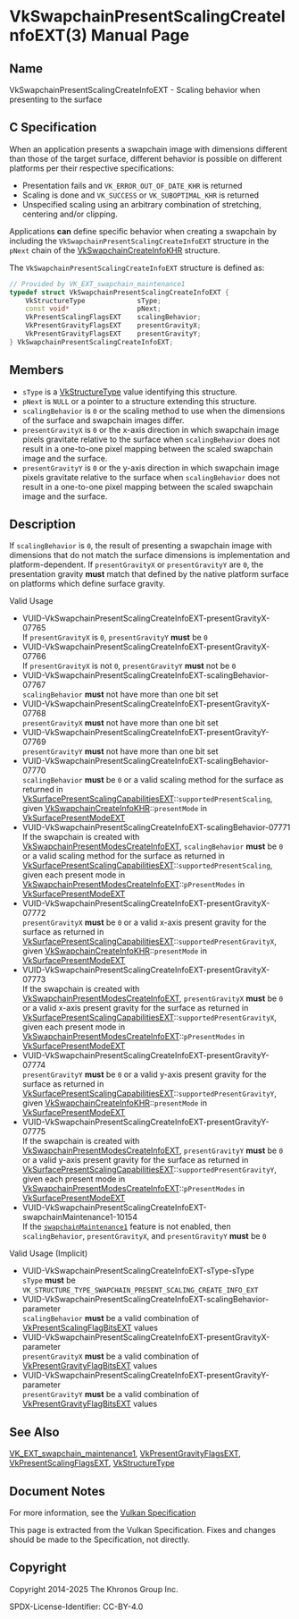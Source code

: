 # VkSwapchainPresentScalingCreateInfoEXT(3) Manual Page

## Name

VkSwapchainPresentScalingCreateInfoEXT - Scaling behavior when presenting to the surface



## [](#_c_specification)C Specification

When an application presents a swapchain image with dimensions different than those of the target surface, different behavior is possible on different platforms per their respective specifications:

- Presentation fails and `VK_ERROR_OUT_OF_DATE_KHR` is returned
- Scaling is done and `VK_SUCCESS` or `VK_SUBOPTIMAL_KHR` is returned
- Unspecified scaling using an arbitrary combination of stretching, centering and/or clipping.

Applications **can** define specific behavior when creating a swapchain by including the `VkSwapchainPresentScalingCreateInfoEXT` structure in the `pNext` chain of the [VkSwapchainCreateInfoKHR](https://registry.khronos.org/vulkan/specs/latest/man/html/VkSwapchainCreateInfoKHR.html) structure.

The `VkSwapchainPresentScalingCreateInfoEXT` structure is defined as:

```c++
// Provided by VK_EXT_swapchain_maintenance1
typedef struct VkSwapchainPresentScalingCreateInfoEXT {
    VkStructureType             sType;
    const void*                 pNext;
    VkPresentScalingFlagsEXT    scalingBehavior;
    VkPresentGravityFlagsEXT    presentGravityX;
    VkPresentGravityFlagsEXT    presentGravityY;
} VkSwapchainPresentScalingCreateInfoEXT;
```

## [](#_members)Members

- `sType` is a [VkStructureType](https://registry.khronos.org/vulkan/specs/latest/man/html/VkStructureType.html) value identifying this structure.
- `pNext` is `NULL` or a pointer to a structure extending this structure.
- `scalingBehavior` is `0` or the scaling method to use when the dimensions of the surface and swapchain images differ.
- `presentGravityX` is `0` or the x-axis direction in which swapchain image pixels gravitate relative to the surface when `scalingBehavior` does not result in a one-to-one pixel mapping between the scaled swapchain image and the surface.
- `presentGravityY` is `0` or the y-axis direction in which swapchain image pixels gravitate relative to the surface when `scalingBehavior` does not result in a one-to-one pixel mapping between the scaled swapchain image and the surface.

## [](#_description)Description

If `scalingBehavior` is `0`, the result of presenting a swapchain image with dimensions that do not match the surface dimensions is implementation and platform-dependent. If `presentGravityX` or `presentGravityY` are `0`, the presentation gravity **must** match that defined by the native platform surface on platforms which define surface gravity.

Valid Usage

- [](#VUID-VkSwapchainPresentScalingCreateInfoEXT-presentGravityX-07765)VUID-VkSwapchainPresentScalingCreateInfoEXT-presentGravityX-07765  
  If `presentGravityX` is `0`, `presentGravityY` **must** be `0`
- [](#VUID-VkSwapchainPresentScalingCreateInfoEXT-presentGravityX-07766)VUID-VkSwapchainPresentScalingCreateInfoEXT-presentGravityX-07766  
  If `presentGravityX` is not `0`, `presentGravityY` **must** not be `0`
- [](#VUID-VkSwapchainPresentScalingCreateInfoEXT-scalingBehavior-07767)VUID-VkSwapchainPresentScalingCreateInfoEXT-scalingBehavior-07767  
  `scalingBehavior` **must** not have more than one bit set
- [](#VUID-VkSwapchainPresentScalingCreateInfoEXT-presentGravityX-07768)VUID-VkSwapchainPresentScalingCreateInfoEXT-presentGravityX-07768  
  `presentGravityX` **must** not have more than one bit set
- [](#VUID-VkSwapchainPresentScalingCreateInfoEXT-presentGravityY-07769)VUID-VkSwapchainPresentScalingCreateInfoEXT-presentGravityY-07769  
  `presentGravityY` **must** not have more than one bit set
- [](#VUID-VkSwapchainPresentScalingCreateInfoEXT-scalingBehavior-07770)VUID-VkSwapchainPresentScalingCreateInfoEXT-scalingBehavior-07770  
  `scalingBehavior` **must** be `0` or a valid scaling method for the surface as returned in [VkSurfacePresentScalingCapabilitiesEXT](https://registry.khronos.org/vulkan/specs/latest/man/html/VkSurfacePresentScalingCapabilitiesEXT.html)::`supportedPresentScaling`, given [VkSwapchainCreateInfoKHR](https://registry.khronos.org/vulkan/specs/latest/man/html/VkSwapchainCreateInfoKHR.html)::`presentMode` in [VkSurfacePresentModeEXT](https://registry.khronos.org/vulkan/specs/latest/man/html/VkSurfacePresentModeEXT.html)
- [](#VUID-VkSwapchainPresentScalingCreateInfoEXT-scalingBehavior-07771)VUID-VkSwapchainPresentScalingCreateInfoEXT-scalingBehavior-07771  
  If the swapchain is created with [VkSwapchainPresentModesCreateInfoEXT](https://registry.khronos.org/vulkan/specs/latest/man/html/VkSwapchainPresentModesCreateInfoEXT.html), `scalingBehavior` **must** be `0` or a valid scaling method for the surface as returned in [VkSurfacePresentScalingCapabilitiesEXT](https://registry.khronos.org/vulkan/specs/latest/man/html/VkSurfacePresentScalingCapabilitiesEXT.html)::`supportedPresentScaling`, given each present mode in [VkSwapchainPresentModesCreateInfoEXT](https://registry.khronos.org/vulkan/specs/latest/man/html/VkSwapchainPresentModesCreateInfoEXT.html)::`pPresentModes` in [VkSurfacePresentModeEXT](https://registry.khronos.org/vulkan/specs/latest/man/html/VkSurfacePresentModeEXT.html)
- [](#VUID-VkSwapchainPresentScalingCreateInfoEXT-presentGravityX-07772)VUID-VkSwapchainPresentScalingCreateInfoEXT-presentGravityX-07772  
  `presentGravityX` **must** be `0` or a valid x-axis present gravity for the surface as returned in [VkSurfacePresentScalingCapabilitiesEXT](https://registry.khronos.org/vulkan/specs/latest/man/html/VkSurfacePresentScalingCapabilitiesEXT.html)::`supportedPresentGravityX`, given [VkSwapchainCreateInfoKHR](https://registry.khronos.org/vulkan/specs/latest/man/html/VkSwapchainCreateInfoKHR.html)::`presentMode` in [VkSurfacePresentModeEXT](https://registry.khronos.org/vulkan/specs/latest/man/html/VkSurfacePresentModeEXT.html)
- [](#VUID-VkSwapchainPresentScalingCreateInfoEXT-presentGravityX-07773)VUID-VkSwapchainPresentScalingCreateInfoEXT-presentGravityX-07773  
  If the swapchain is created with [VkSwapchainPresentModesCreateInfoEXT](https://registry.khronos.org/vulkan/specs/latest/man/html/VkSwapchainPresentModesCreateInfoEXT.html), `presentGravityX` **must** be `0` or a valid x-axis present gravity for the surface as returned in [VkSurfacePresentScalingCapabilitiesEXT](https://registry.khronos.org/vulkan/specs/latest/man/html/VkSurfacePresentScalingCapabilitiesEXT.html)::`supportedPresentGravityX`, given each present mode in [VkSwapchainPresentModesCreateInfoEXT](https://registry.khronos.org/vulkan/specs/latest/man/html/VkSwapchainPresentModesCreateInfoEXT.html)::`pPresentModes` in [VkSurfacePresentModeEXT](https://registry.khronos.org/vulkan/specs/latest/man/html/VkSurfacePresentModeEXT.html)
- [](#VUID-VkSwapchainPresentScalingCreateInfoEXT-presentGravityY-07774)VUID-VkSwapchainPresentScalingCreateInfoEXT-presentGravityY-07774  
  `presentGravityY` **must** be `0` or a valid y-axis present gravity for the surface as returned in [VkSurfacePresentScalingCapabilitiesEXT](https://registry.khronos.org/vulkan/specs/latest/man/html/VkSurfacePresentScalingCapabilitiesEXT.html)::`supportedPresentGravityY`, given [VkSwapchainCreateInfoKHR](https://registry.khronos.org/vulkan/specs/latest/man/html/VkSwapchainCreateInfoKHR.html)::`presentMode` in [VkSurfacePresentModeEXT](https://registry.khronos.org/vulkan/specs/latest/man/html/VkSurfacePresentModeEXT.html)
- [](#VUID-VkSwapchainPresentScalingCreateInfoEXT-presentGravityY-07775)VUID-VkSwapchainPresentScalingCreateInfoEXT-presentGravityY-07775  
  If the swapchain is created with [VkSwapchainPresentModesCreateInfoEXT](https://registry.khronos.org/vulkan/specs/latest/man/html/VkSwapchainPresentModesCreateInfoEXT.html), `presentGravityY` **must** be `0` or a valid y-axis present gravity for the surface as returned in [VkSurfacePresentScalingCapabilitiesEXT](https://registry.khronos.org/vulkan/specs/latest/man/html/VkSurfacePresentScalingCapabilitiesEXT.html)::`supportedPresentGravityY`, given each present mode in [VkSwapchainPresentModesCreateInfoEXT](https://registry.khronos.org/vulkan/specs/latest/man/html/VkSwapchainPresentModesCreateInfoEXT.html)::`pPresentModes` in [VkSurfacePresentModeEXT](https://registry.khronos.org/vulkan/specs/latest/man/html/VkSurfacePresentModeEXT.html)
- [](#VUID-VkSwapchainPresentScalingCreateInfoEXT-swapchainMaintenance1-10154)VUID-VkSwapchainPresentScalingCreateInfoEXT-swapchainMaintenance1-10154  
  If the [`swapchainMaintenance1`](https://registry.khronos.org/vulkan/specs/latest/html/vkspec.html#features-swapchainMaintenance1) feature is not enabled, then `scalingBehavior`, `presentGravityX`, and `presentGravityY` **must** be `0`

Valid Usage (Implicit)

- [](#VUID-VkSwapchainPresentScalingCreateInfoEXT-sType-sType)VUID-VkSwapchainPresentScalingCreateInfoEXT-sType-sType  
  `sType` **must** be `VK_STRUCTURE_TYPE_SWAPCHAIN_PRESENT_SCALING_CREATE_INFO_EXT`
- [](#VUID-VkSwapchainPresentScalingCreateInfoEXT-scalingBehavior-parameter)VUID-VkSwapchainPresentScalingCreateInfoEXT-scalingBehavior-parameter  
  `scalingBehavior` **must** be a valid combination of [VkPresentScalingFlagBitsEXT](https://registry.khronos.org/vulkan/specs/latest/man/html/VkPresentScalingFlagBitsEXT.html) values
- [](#VUID-VkSwapchainPresentScalingCreateInfoEXT-presentGravityX-parameter)VUID-VkSwapchainPresentScalingCreateInfoEXT-presentGravityX-parameter  
  `presentGravityX` **must** be a valid combination of [VkPresentGravityFlagBitsEXT](https://registry.khronos.org/vulkan/specs/latest/man/html/VkPresentGravityFlagBitsEXT.html) values
- [](#VUID-VkSwapchainPresentScalingCreateInfoEXT-presentGravityY-parameter)VUID-VkSwapchainPresentScalingCreateInfoEXT-presentGravityY-parameter  
  `presentGravityY` **must** be a valid combination of [VkPresentGravityFlagBitsEXT](https://registry.khronos.org/vulkan/specs/latest/man/html/VkPresentGravityFlagBitsEXT.html) values

## [](#_see_also)See Also

[VK\_EXT\_swapchain\_maintenance1](https://registry.khronos.org/vulkan/specs/latest/man/html/VK_EXT_swapchain_maintenance1.html), [VkPresentGravityFlagsEXT](https://registry.khronos.org/vulkan/specs/latest/man/html/VkPresentGravityFlagsEXT.html), [VkPresentScalingFlagsEXT](https://registry.khronos.org/vulkan/specs/latest/man/html/VkPresentScalingFlagsEXT.html), [VkStructureType](https://registry.khronos.org/vulkan/specs/latest/man/html/VkStructureType.html)

## [](#_document_notes)Document Notes

For more information, see the [Vulkan Specification](https://registry.khronos.org/vulkan/specs/latest/html/vkspec.html#VkSwapchainPresentScalingCreateInfoEXT)

This page is extracted from the Vulkan Specification. Fixes and changes should be made to the Specification, not directly.

## [](#_copyright)Copyright

Copyright 2014-2025 The Khronos Group Inc.

SPDX-License-Identifier: CC-BY-4.0